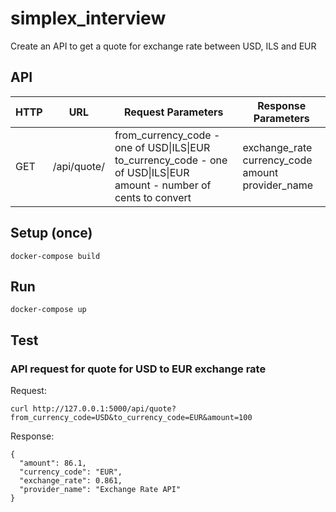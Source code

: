 # simplex_interview
Create an API to get a quote for exchange rate between USD, ILS and EUR

## API
|HTTP|URL|Request Parameters|Response Parameters
|----|---|----------|--------------|
|GET|/api/quote/|from_currency_code - one of USD\|ILS\|EUR<br />to_currency_code - one of USD\|ILS\|EUR<br />amount - number of cents to convert|exchange_rate<br />currency_code<br />amount<br />provider_name<br />|


## Setup (once)
```
docker-compose build
```

## Run
```
docker-compose up
```

## Test
### API request for quote for USD to EUR exchange rate
Request:
```
curl http://127.0.0.1:5000/api/quote?from_currency_code=USD&to_currency_code=EUR&amount=100

```
Response:
```
{
  "amount": 86.1,
  "currency_code": "EUR",
  "exchange_rate": 0.861,
  "provider_name": "Exchange Rate API"
}
```

